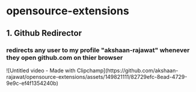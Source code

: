 # opensource-extensions

<h2>1. Github Redirector</h2>
<h3>redirects any user to my profile "akshaan-rajawat" whenever they open github.com on thier browser</h3>
![Untitled video - Made with Clipchamp](https://github.com/akshaan-rajawat/opensource-extensions/assets/149821111/82729efc-8ead-4729-9e9c-ef4f1354240b)
